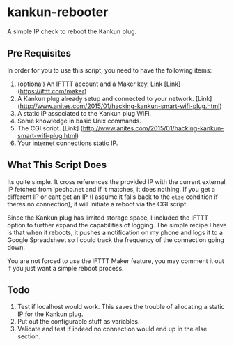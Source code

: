 # kankun-rebooter
A simple IP check to reboot the Kankun plug.

## Pre Requisites

In order for you to use this script, you need to have the following items:

1. (optional) An IFTTT account and a Maker key. [Link](http://www.makeuseof.com/tag/ifttt-connect-anything-maker-channel/) [Link] (https://ifttt.com/maker)
2. A Kankun plug already setup and connected to your network. [Link] (http://www.anites.com/2015/01/hacking-kankun-smart-wifi-plug.html)
3. A static IP associated to the Kankun plug WiFi. 
4. Some knowledge in basic Unix commands.
5. The CGI script. [Link] (http://www.anites.com/2015/01/hacking-kankun-smart-wifi-plug.html)
6. Your internet connections static IP.

## What This Script Does

Its quite simple. It cross references the provided IP with the current external IP fetched from ipecho.net and if it matches, it does nothing. If you get a different IP or cant get an IP (I assume it falls back to the `else` condition if theres no connection), it will initiate a reboot via the CGI script. 

Since the Kankun plug has limited storage space, I included the IFTTT option to further expand the capabilities of logging. The simple recipe I have is that when it reboots, it pushes a notification on my phone and logs it to a Google Spreadsheet so I could track the frequency of the connection going down.

You are not forced to use the IFTTT Maker feature, you may comment it out if you just want a simple reboot process. 

## Todo

1. Test if localhost would work. This saves the trouble of allocating a static IP for the Kankun plug.
2. Put out the configurable stuff as variables. 
3. Validate and test if indeed no connection would end up in the else section. 
